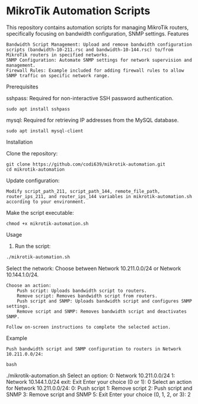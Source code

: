 # MikroTik Automation Scripts

This repository contains automation scripts for managing MikroTik routers, specifically focusing on bandwidth configuration, SNMP settings.
Features

    Bandwidth Script Management: Upload and remove bandwidth configuration scripts (bandwidth-10-211.rsc and bandwidth-10-144.rsc) to/from MikroTik routers in specified networks.
    SNMP Configuration: Automate SNMP settings for network supervision and management.
    Firewall Rules: Example included for adding firewall rules to allow SNMP traffic on specific network range.

Prerequisites

sshpass: Required for non-interactive SSH password authentication.

    sudo apt install sshpass

mysql: Required for retrieving IP addresses from the MySQL database.

    sudo apt install mysql-client

Installation

Clone the repository:

    git clone https://github.com/codi639/mikrotik-automation.git
    cd mikrotik-automation

Update configuration:

    Modify script_path_211, script_path_144, remote_file_path, router_ips_211, and router_ips_144 variables in mikrotik-automation.sh according to your environment.

Make the script executable:

    chmod +x mikrotik-automation.sh

Usage

1. Run the script:

```bash
./mikrotik-automation.sh
```

Select the network:
        Choose between Network 10.211.0.0/24 or Network 10.144.1.0/24.

    Choose an action:
        Push script: Uploads bandwidth script to routers.
        Remove script: Removes bandwidth script from routers.
        Push script and SNMP: Uploads bandwidth script and configures SNMP settings.
        Remove script and SNMP: Removes bandwidth script and deactivates SNMP.

    Follow on-screen instructions to complete the selected action.

Example

    Push bandwidth script and SNMP configuration to routers in Network 10.211.0.0/24:

    bash

./mikrotik-automation.sh
Select an option:
0: Network 10.211.0.0/24
1: Network 10.144.1.0/24
exit: Exit
Enter your choice (0 or 1): 0
Select an action for Network 10.211.0.0/24:
0: Push script
1: Remove script
2: Push script and SNMP
3: Remove script and SNMP
5: Exit
Enter your choice (0, 1, 2, or 3): 2
